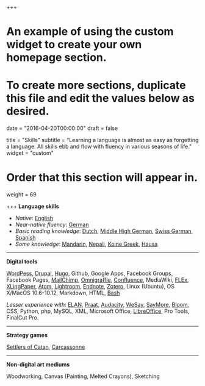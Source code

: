 +++
# An example of using the custom widget to create your own homepage section.
# To create more sections, duplicate this file and edit the values below as desired.

date = "2016-04-20T00:00:00"
draft = false

title = "Skills"
subtitle = "Learning a language is almost as easy as forgetting a language. All skills ebb and flow with fluency in various seasons of life."
widget = "custom"

# Order that this section will appear in.
weight = 69

+++
__Language skills__

+ *Native*: [English](http://www-01.sil.org/iso639-3/documentation.asp?id=eng)
+ *Near-native fluency*: [German](http://www-01.sil.org/iso639-3/documentation.asp?id=deu)
+ *Basic reading knowledge*: [Dutch](http://www-01.sil.org/iso639-3/documentation.asp?id=nld), [Middle High German](http://www-01.sil.org/iso639-3/documentation.asp?id=gmh), [Swiss German](http://www-01.sil.org/iso639-3/documentation.asp?id=gsw), [Spanish](http://www-01.sil.org/iso639-3/documentation.asp?id=spa)
+ *Some knowledge*: [Mandarin](http://www-01.sil.org/iso639-3/documentation.asp?id=cmn), [Nepali](http://www-01.sil.org/iso639-3/documentation.asp?id=nep), [Koine Greek](http://www-01.sil.org/iso639-3/documentation.asp?id=grc), [Hausa](http://www-01.sil.org/iso639-3/documentation.asp?id=hau)

---
__Digital tools__

[WordPess](https://www.wordpress.org), [Drupal](https://www.drupal.org/), [Hugo](https://gohugo.io/), Github, Google Apps, Facebook Groups, Facebook Pages, [MailChimp](https://mailchimp.com/), [Omnigraffle](https://www.omnigroup.com/omnigraffle/), [Confluence](https://www.atlassian.com/software/confluence), MediaWiki, [FLEx](http://software.sil.org/fieldworks/), [XLingPaper](http://software.sil.org/xlingpaper/), [Atom](https://atom.io/), [Lightroom](https://lightroom.adobe.com/), [Endnote](http://endnote.com/), [Zotero](https://www.zotero.org/), Linux (Ubuntu), OS X/MacOS 10.6-10.12, Markdown, HTML, [Bash](https://www.gnu.org/software/bash/)

_Lesser experience with_: [ELAN](https://tla.mpi.nl/tools/tla-tools/elan/), [Praat](http://www.fon.hum.uva.nl/praat/), [Audacity](http://www.audacityteam.org/), [WeSay](http://software.sil.org/wesay/), [SayMore](http://software.sil.org/saymore/), [Bloom](http://bloomlibrary.org/), CSS, Python, php, MySQL, XML, Microsoft Office, [LibreOffice](https://www.libreoffice.org/), Pro Tools, FinalCut Pro.

---
__Strategy games__

[Settlers of Catan](https://boardgamegeek.com/boardgame/13/catan), [Carcassonne](https://boardgamegeek.com/boardgame/822/carcassonne)

---
__Non-digital art mediums__

Woodworking, Canvas (Painting, Melted Crayons), Sketching
